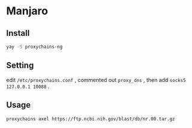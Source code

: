 # Manjaro

## Install

```bash
yay -S proxychains-ng
```

## Setting

edit `/etc/proxychains.conf` , commented out `proxy_dns` , then add `socks5 127.0.0.1 10088` .

## Usage

```bash
proxychains axel https://ftp.ncbi.nih.gov/blast/db/nr.00.tar.gz
```